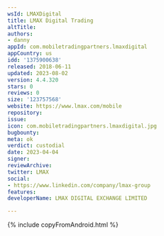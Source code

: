 ```yaml
---
wsId: LMAXDigital
title: LMAX Digital Trading
altTitle: 
authors:
- danny
appId: com.mobiletradingpartners.lmaxdigital
appCountry: us
idd: '1375900638'
released: 2018-06-11
updated: 2023-08-02
version: 4.4.320
stars: 0
reviews: 0
size: '123757568'
website: https://www.lmax.com/mobile
repository: 
issue: 
icon: com.mobiletradingpartners.lmaxdigital.jpg
bugbounty: 
meta: ok
verdict: custodial
date: 2023-04-04
signer: 
reviewArchive: 
twitter: LMAX
social:
- https://www.linkedin.com/company/lmax-group
features: 
developerName: LMAX DIGITAL EXCHANGE LIMITED

---
```


{% include copyFromAndroid.html %}
